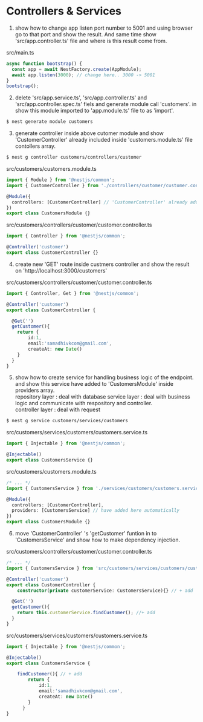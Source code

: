 # Controllers & Services 

1. show how to change app listen port number to 5001 and using browser go to that port and show the result. And same time show 'src/app.controller.ts' file and where is this result come from.   

src/main.ts
```ts
async function bootstrap() {
  const app = await NestFactory.create(AppModule);
  await app.listen(3000); // change here.. 3000 -> 5001
}
bootstrap();
```

2. delete 'src/app.service.ts', 'src/app.controller.ts' and 'src/app.controller.spec.ts' fiels and generate module call 'customers'. in show this module imported to 'app.module.ts' file to as 'import'.   

```bash 
$ nest generate module customers
```

3. generate controller inside above cutomer module and show 'CustomerController' already included inside 'customers.module.ts' file contollers array.   

```bash 
$ nest g controller customers/controllers/customer
```

src/customers/customers.module.ts
```ts 
import { Module } from '@nestjs/common';
import { CustomerController } from './controllers/customer/customer.controller';

@Module({
  controllers: [CustomerController] // 'CustomerController' already added here.
})
export class CustomersModule {}
```

src/customers/controllers/customer/customer.controller.ts
```ts 
import { Controller } from '@nestjs/common';

@Controller('customer')
export class CustomerController {}
```


4. create new 'GET' route inside custmers controller and show the result on 'http://localhost:3000/customers'   

src/customers/controllers/customer/customer.controller.ts
```ts 
import { Controller, Get } from '@nestjs/common';

@Controller('customer')
export class CustomerController {

  @Get('')
  getCustomer(){
    return {
        id:1,
        email:'samadhivkcom@gmail.com',
        createAt: new Date()
    }
  }
}
```

5. show how to create service for handling business logic of the endpoint. and show this service have added to 'CustomersModule' inside providers array.  
repository layer : deal with database 
service layer : deal with business logic and communicate with respository and controller.   
controller layer : deal with request 

```bash 
$ nest g service customers/services/customers
```

src/customers/services/customers/customers.service.ts
```ts
import { Injectable } from '@nestjs/common';

@Injectable()
export class CustomersService {}
```

src/customers/customers.module.ts
```ts
/* ... */
import { CustomersService } from './services/customers/customers.service';

@Module({
  controllers: [CustomerController],
  providers: [CustomersService] // have added here automatically  
})
export class CustomersModule {}
```

6. move 'CustomerController' 's  'getCustomer' funtion in to 'CustomersService' and show how to make dependency injection.        

src/customers/controllers/customer/customer.controller.ts
```ts 
/* ... */
import { CustomersService } from 'src/customers/services/customers/customers.service';

@Controller('customer')
export class CustomerController {
    constructor(private customerService: CustomersService){} // + add 

  @Get('')
  getCustomer(){
    return this.customerService.findCustomer(); //+ add 
  }
}
```

src/customers/services/customers/customers.service.ts
```ts 
import { Injectable } from '@nestjs/common';

@Injectable()
export class CustomersService {

    findCustomer(){ // + add
        return {
            id:1,
            email:'samadhivkcom@gmail.com',
            createAt: new Date()
        }
      }
}
```
